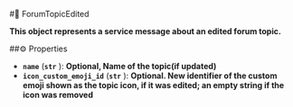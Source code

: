 #🔮 ForumTopicEdited

**This object represents a service message about an edited forum topic.**

##⚙️ Properties

- **`name`** (**`str`** ): **Optional, Name of the topic(if updated)**
- **`icon_custom_emoji_id`** (**`str`** ): **Optional. New identifier of the custom emoji shown as the topic icon, if it was edited;
an empty string if the icon was removed**
